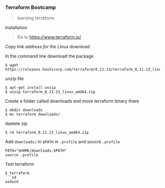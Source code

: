 ### Terraform Bootcamp
> learning terraform

Installation
> Go to https://www.terraform.io/ 

*Copy link address for the Linux download*

In the command line download the package
```
$ wget https://releases.hashicorp.com/terraform/0.11.13/terraform_0.11.13_linux_amd64.zip
```
unzip file
```
$ apt-get install unzip
$ unzip terraform_0.11.13_linux_amd64.zip
```
Create a folder called downloads and move terraform binary there
```
$ mkdir downloads
$ mv terraform downloads/
```
daelete zip
```
$ rm terraform_0.11.13_linux_amd64.zip
```
Add `downloads/` in `$PATH` in `.profile` and soucre `.profile`
```
PATH="$HOME/downloads:$PATH"
source .profile
```
Test terraform
```
$ terraform
```sd
asdasd